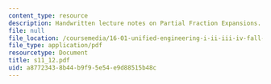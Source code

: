 ```yaml
---
content_type: resource
description: Handwritten lecture notes on Partial Fraction Expansions.
file: null
file_location: /coursemedia/16-01-unified-engineering-i-ii-iii-iv-fall-2005-spring-2006/a87723438b44b9f95e54e9d88515b48c_s11_12.pdf
file_type: application/pdf
resourcetype: Document
title: s11_12.pdf
uid: a8772343-8b44-b9f9-5e54-e9d88515b48c
---
```

